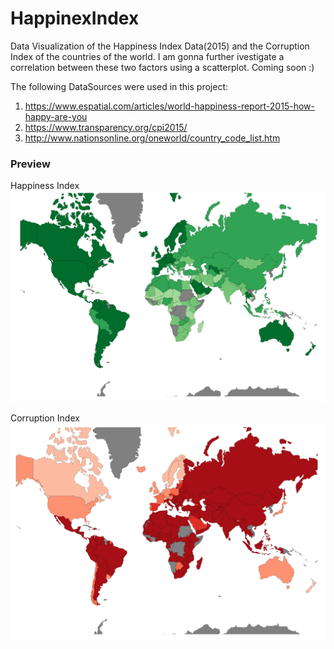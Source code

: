 # HappinexIndex

Data Visualization of the Happiness Index Data(2015) and the Corruption Index of the countries of the world.
I am gonna further ivestigate a correlation between these two factors using a scatterplot. Coming soon :)

The following DataSources were used in this project: 

1. https://www.espatial.com/articles/world-happiness-report-2015-how-happy-are-you
2. https://www.transparency.org/cpi2015/
3. http://www.nationsonline.org/oneworld/country_code_list.htm


### Preview

Happiness Index
![ScreenShot](https://github.com/AishPratap/HappinexIndex/blob/master/Resources/HappinessIndex.png)

Corruption Index
![ScreenShot](https://github.com/AishPratap/HappinexIndex/blob/master/Resources/CorruptionIndex.png)

